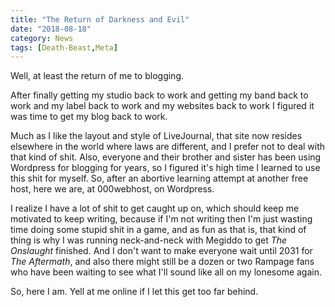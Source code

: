 ```yaml
---
title: "The Return of Darkness and Evil"
date: "2018-08-18"
category: News
tags: [Death-Beast,Meta]
---
```


Well, at least the return of me to blogging.

After finally getting my studio back to work and getting my band back to work and my label back to work and my websites back to work I figured it was time to get my blog back to work.

Much as I like the layout and style of LiveJournal, that site now resides elsewhere in the world where laws are different, and I prefer not to deal with that kind of shit. Also, everyone and their brother and sister has been using Wordpress for blogging for years, so I figured it's high time I learned to use this shit for myself. So, after an abortive learning attempt at another free host, here we are, at 000webhost, on Wordpress.

I realize I have a lot of shit to get caught up on, which should keep me motivated to keep writing, because if I'm not writing then I'm just wasting time doing some stupid shit in a game, and as fun as that is, that kind of thing is why I was running neck-and-neck with Megiddo to get *The Onslaught* finished. And I don't want to make everyone wait until 2031 for *The Aftermath*, and also there might still be a dozen or two Rampage fans who have been waiting to see what I'll sound like all on my lonesome again.

So, here I am. Yell at me online if I let this get too far behind.
